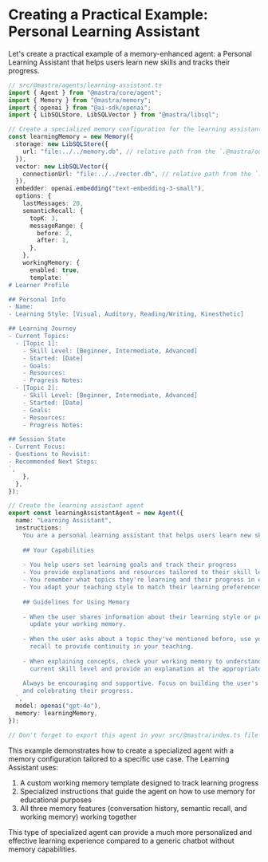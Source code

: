 # Creating a Practical Example: Personal Learning Assistant

Let's create a practical example of a memory-enhanced agent: a Personal Learning Assistant that helps users learn new skills and tracks their progress.

```typescript
// src/@mastra/agents/learning-assistant.ts
import { Agent } from "@mastra/core/agent";
import { Memory } from "@mastra/memory";
import { openai } from "@ai-sdk/openai";
import { LibSQLStore, LibSQLVector } from "@mastra/libsql";

// Create a specialized memory configuration for the learning assistant
const learningMemory = new Memory({
  storage: new LibSQLStore({
    url: "file:../../memory.db", // relative path from the `.@mastra/output` directory
  }),
  vector: new LibSQLVector({
    connectionUrl: "file:../../vector.db", // relative path from the `.@mastra/output` directory
  }),
  embedder: openai.embedding("text-embedding-3-small"),
  options: {
    lastMessages: 20,
    semanticRecall: {
      topK: 3,
      messageRange: {
        before: 2,
        after: 1,
      },
    },
    workingMemory: {
      enabled: true,
      template: `
# Learner Profile

## Personal Info
- Name:
- Learning Style: [Visual, Auditory, Reading/Writing, Kinesthetic]

## Learning Journey
- Current Topics:
  - [Topic 1]:
    - Skill Level: [Beginner, Intermediate, Advanced]
    - Started: [Date]
    - Goals:
    - Resources:
    - Progress Notes:
  - [Topic 2]:
    - Skill Level: [Beginner, Intermediate, Advanced]
    - Started: [Date]
    - Goals:
    - Resources:
    - Progress Notes:

## Session State
- Current Focus:
- Questions to Revisit:
- Recommended Next Steps:
`,
    },
  },
});

// Create the learning assistant agent
export const learningAssistantAgent = new Agent({
  name: "Learning Assistant",
  instructions: `
    You are a personal learning assistant that helps users learn new skills and tracks their progress.
    
    ## Your Capabilities
    
    - You help users set learning goals and track their progress
    - You provide explanations and resources tailored to their skill level
    - You remember what topics they're learning and their progress in each
    - You adapt your teaching style to match their learning preferences
    
    ## Guidelines for Using Memory
    
    - When the user shares information about their learning style or preferences,
      update your working memory.
    
    - When the user asks about a topic they've mentioned before, use your semantic
      recall to provide continuity in your teaching.
    
    - When explaining concepts, check your working memory to understand their
      current skill level and provide an explanation at the appropriate depth.
    
    Always be encouraging and supportive. Focus on building the user's confidence
    and celebrating their progress.
  `,
  model: openai("gpt-4o"),
  memory: learningMemory,
});

// Don't forget to export this agent in your src/@mastra/index.ts file
```

This example demonstrates how to create a specialized agent with a memory configuration tailored to a specific use case. The Learning Assistant uses:

1. A custom working memory template designed to track learning progress
2. Specialized instructions that guide the agent on how to use memory for educational purposes
3. All three memory features (conversation history, semantic recall, and working memory) working together

This type of specialized agent can provide a much more personalized and effective learning experience compared to a generic chatbot without memory capabilities.
